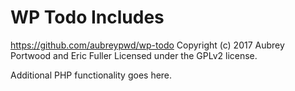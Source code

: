 # WP Todo Includes #
https://github.com/aubreypwd/wp-todo
Copyright (c) 2017 Aubrey Portwood and Eric Fuller
Licensed under the GPLv2 license.

Additional PHP functionality goes here.